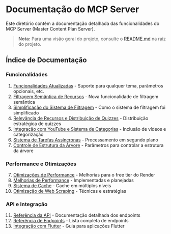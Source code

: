 # Documentação do MCP Server

Este diretório contém a documentação detalhada das funcionalidades do MCP Server (Master Content Plan Server).

> **Nota:** Para uma visão geral do projeto, consulte o [README.md](../README.md) na raiz do projeto.

## Índice de Documentação

### Funcionalidades

1. [Funcionalidades Atualizadas](updated_features.md) - Suporte para qualquer tema, parâmetros opcionais, etc.
2. [Filtragem Semântica de Recursos](semantic_filtering.md) - Nova funcionalidade de filtragem semântica
3. [Simplificação do Sistema de Filtragem](simplified_filtering_system.md) - Como o sistema de filtragem foi simplificado
4. [Relevância de Recursos e Distribuição de Quizzes](resource_relevance_and_quiz_distribution.md) - Distribuição estratégica de quizzes
5. [Integração com YouTube e Sistema de Categorias](youtube_integration.md) - Inclusão de vídeos e categorização
6. [Sistema de Tarefas Assíncronas](async_tasks_system.md) - Processamento em segundo plano
7. [Controle de Estrutura da Árvore](tree_structure_control.md) - Parâmetros para controlar a estrutura da árvore

### Performance e Otimizações

7. [Otimizações de Performance](performance_optimization.md) - Melhorias para o free tier do Render
8. [Melhorias de Performance](performance_improvements.md) - Implementadas e planejadas
9. [Sistema de Cache](caching_system.md) - Cache em múltiplos níveis
10. [Otimização de Web Scraping](web_scraping_optimization.md) - Técnicas e estratégias

### API e Integração

11. [Referência da API](api_reference.md) - Documentação detalhada dos endpoints
12. [Referência de Endpoints](endpoints_reference.md) - Lista completa de endpoints
13. [Integração com Flutter](flutter_integration.md) - Guia para aplicações Flutter
